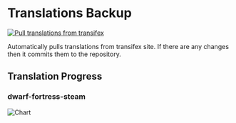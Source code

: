 # Translations Backup

[![Pull translations from transifex](https://github.com/dfint/translations-backup/actions/workflows/pull-translations.yml/badge.svg)](https://github.com/dfint/translations-backup/actions/workflows/pull-translations.yml)

Automatically pulls translations from transifex site. If there are any changes then it commits them to the repository.

## Translation Progress

### dwarf-fortress-steam

![Chart](https://quickchart.io/chart/render/sf-369c9fe9-ef82-44d7-a93c-bcb2c9021d21)
<!--
### dwarf-fortress

![Chart](https://quickchart.io/chart/render/sf-a4ac9f63-487e-497c-a63c-28ae4c4ce55b)
-->
